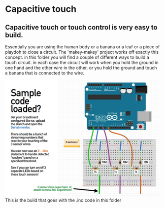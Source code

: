 # Capacitive touch 
## Capacitive touch or touch control is very easy to build.
Essentially you are using the human body or a banana or a leaf or a piece of playdoh to close a circuit.
The 'makey-makey' project works off exactly this concept.
in this folder you will find a couple of different ways to build a touch circuit. in each case the circuit will work when you hold the ground in one hand and the other wire in the other. or you hold the ground and touch a banana that is connected to the wire.

<img src="Screen Shot 2022-04-08 at 12.03.39.JPG" width="640" /><br/>
This is the build that goes with the .ino code in this folder

